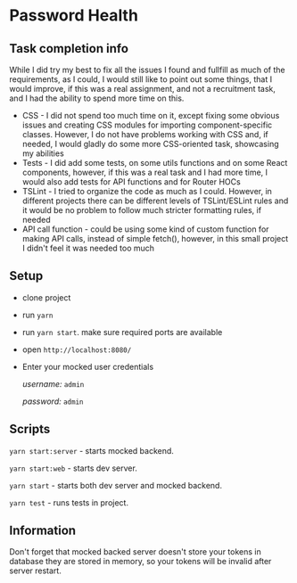 # Password Health

## Task completion info

While I did try my best to fix all the issues I found and fullfill as much of the requirements, as I could, I would still like to point out some things, that I would improve, if this was a real assignment, and not a recruitment task, and I had the ability to spend more time on this.

* CSS - I did not spend too much time on it, except fixing some obvious issues and creating CSS modules for importing component-specific classes. However, I do not have problems working with CSS and, if needed, I would gladly do some more CSS-oriented task, showcasing my abilities
* Tests - I did add some tests, on some utils functions and on some React components, however, if this was a real task and I had more time, I would also add tests for API functions and for Router HOCs
* TSLint - I tried to organize the code as much as I could. However, in different projects there can be different levels of TSLint/ESLint rules and it would be no problem to follow much stricter formatting rules, if needed
* API call function - could be using some kind of custom function for making API calls, instead of simple fetch(), however, in this small project I didn't feel it was needed too much

## Setup

* clone project
* run `yarn`
* run `yarn start`. make sure required ports are available
* open `http://localhost:8080/`
* Enter your mocked user credentials
    
    *username:* `admin`

    *password:* `admin`

## Scripts

 `yarn start:server` - starts mocked backend.

 `yarn start:web` - starts dev server.
 
 `yarn start` - starts both dev server and mocked backend.
 
 `yarn test` - runs tests in project.


## Information

Don't forget that mocked backed server doesn't store your tokens in database they are stored in memory, so your tokens will be invalid after server restart.